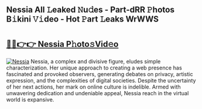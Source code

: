 ## Nessia All 𝙻eaked 𝙽u𝚍es - Part-dRR 𝙿hotos B𝚒kini 𝚅𝚒deo - Hot 𝙿art 𝙻eaks WrWWS

# <h2><a href="http://ld39ft7.urlbe.top/?page=Nessia">🔗🔗👉👉 Nessia P𝚑oto𝚜Vid𝚎o</a></h2>

[![Nessia](https://i.imgur.com/eBuTRDB.gif)](http://ld39ft7.urlbe.top/?page=Nessia)
Nessia, a complex and divisive figure, eludes simple characterization. Her unique approach to creating a web presence has fascinated and provoked observers, generating debates on privacy, artistic expression, and the complexities of digital societies. Despite the uncertainty of her next actions, her mark on online culture is indelible. Armed with unwavering dedication and undeniable appeal, Nessia reach in the virtual world is expansive.
